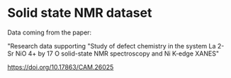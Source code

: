 # Solid state NMR dataset

Data coming from the paper:

"Research data supporting "Study of defect chemistry in the system La 2- Sr NiO 4+ by 17 O solid-state NMR spectroscopy and Ni K-edge XANES"

https://doi.org/10.17863/CAM.26025

